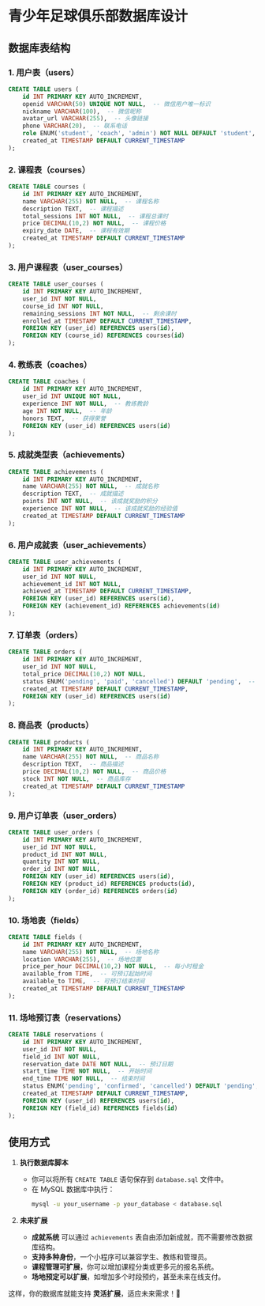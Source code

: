 # 青少年足球俱乐部数据库设计

## **数据库表结构**

### **1. 用户表（users）**

```sql
CREATE TABLE users (
    id INT PRIMARY KEY AUTO_INCREMENT,
    openid VARCHAR(50) UNIQUE NOT NULL,  -- 微信用户唯一标识
    nickname VARCHAR(100),  -- 微信昵称
    avatar_url VARCHAR(255),  -- 头像链接
    phone VARCHAR(20),  -- 联系电话
    role ENUM('student', 'coach', 'admin') NOT NULL DEFAULT 'student',  -- 用户角色
    created_at TIMESTAMP DEFAULT CURRENT_TIMESTAMP
);
```

### **2. 课程表（courses）**

```sql
CREATE TABLE courses (
    id INT PRIMARY KEY AUTO_INCREMENT,
    name VARCHAR(255) NOT NULL,  -- 课程名称
    description TEXT,  -- 课程描述
    total_sessions INT NOT NULL,  -- 课程总课时
    price DECIMAL(10,2) NOT NULL,  -- 课程价格
    expiry_date DATE,  -- 课程有效期
    created_at TIMESTAMP DEFAULT CURRENT_TIMESTAMP
);
```

### **3. 用户课程表（user_courses）**

```sql
CREATE TABLE user_courses (
    id INT PRIMARY KEY AUTO_INCREMENT,
    user_id INT NOT NULL,
    course_id INT NOT NULL,
    remaining_sessions INT NOT NULL,  -- 剩余课时
    enrolled_at TIMESTAMP DEFAULT CURRENT_TIMESTAMP,
    FOREIGN KEY (user_id) REFERENCES users(id),
    FOREIGN KEY (course_id) REFERENCES courses(id)
);
```

### **4. 教练表（coaches）**

```sql
CREATE TABLE coaches (
    id INT PRIMARY KEY AUTO_INCREMENT,
    user_id INT UNIQUE NOT NULL,
    experience INT NOT NULL,  -- 教练教龄
    age INT NOT NULL,  -- 年龄
    honors TEXT,  -- 获得荣誉
    FOREIGN KEY (user_id) REFERENCES users(id)
);
```

### **5. 成就类型表（achievements）**

```sql
CREATE TABLE achievements (
    id INT PRIMARY KEY AUTO_INCREMENT,
    name VARCHAR(255) NOT NULL,  -- 成就名称
    description TEXT,  -- 成就描述
    points INT NOT NULL,  -- 该成就奖励的积分
    experience INT NOT NULL,  -- 该成就奖励的经验值
    created_at TIMESTAMP DEFAULT CURRENT_TIMESTAMP
);
```

### **6. 用户成就表（user_achievements）**

```sql
CREATE TABLE user_achievements (
    id INT PRIMARY KEY AUTO_INCREMENT,
    user_id INT NOT NULL,
    achievement_id INT NOT NULL,
    achieved_at TIMESTAMP DEFAULT CURRENT_TIMESTAMP,
    FOREIGN KEY (user_id) REFERENCES users(id),
    FOREIGN KEY (achievement_id) REFERENCES achievements(id)
);
```

### **7. 订单表（orders）**

```sql
CREATE TABLE orders (
    id INT PRIMARY KEY AUTO_INCREMENT,
    user_id INT NOT NULL,
    total_price DECIMAL(10,2) NOT NULL,
    status ENUM('pending', 'paid', 'cancelled') DEFAULT 'pending',  -- 订单状态
    created_at TIMESTAMP DEFAULT CURRENT_TIMESTAMP,
    FOREIGN KEY (user_id) REFERENCES users(id)
);
```

### **8. 商品表（products）**

```sql
CREATE TABLE products (
    id INT PRIMARY KEY AUTO_INCREMENT,
    name VARCHAR(255) NOT NULL,  -- 商品名称
    description TEXT,  -- 商品描述
    price DECIMAL(10,2) NOT NULL,  -- 商品价格
    stock INT NOT NULL,  -- 商品库存
    created_at TIMESTAMP DEFAULT CURRENT_TIMESTAMP
);
```

### **9. 用户订单表（user_orders）**

```sql
CREATE TABLE user_orders (
    id INT PRIMARY KEY AUTO_INCREMENT,
    user_id INT NOT NULL,
    product_id INT NOT NULL,
    quantity INT NOT NULL,
    order_id INT NOT NULL,
    FOREIGN KEY (user_id) REFERENCES users(id),
    FOREIGN KEY (product_id) REFERENCES products(id),
    FOREIGN KEY (order_id) REFERENCES orders(id)
);
```

### **10. 场地表（fields）**

```sql
CREATE TABLE fields (
    id INT PRIMARY KEY AUTO_INCREMENT,
    name VARCHAR(255) NOT NULL,  -- 场地名称
    location VARCHAR(255),  -- 场地位置
    price_per_hour DECIMAL(10,2) NOT NULL,  -- 每小时租金
    available_from TIME,  -- 可预订起始时间
    available_to TIME,  -- 可预订结束时间
    created_at TIMESTAMP DEFAULT CURRENT_TIMESTAMP
);
```

### **11. 场地预订表（reservations）**

```sql
CREATE TABLE reservations (
    id INT PRIMARY KEY AUTO_INCREMENT,
    user_id INT NOT NULL,
    field_id INT NOT NULL,
    reservation_date DATE NOT NULL,  -- 预订日期
    start_time TIME NOT NULL,  -- 开始时间
    end_time TIME NOT NULL,  -- 结束时间
    status ENUM('pending', 'confirmed', 'cancelled') DEFAULT 'pending',  -- 预订状态
    created_at TIMESTAMP DEFAULT CURRENT_TIMESTAMP,
    FOREIGN KEY (user_id) REFERENCES users(id),
    FOREIGN KEY (field_id) REFERENCES fields(id)
);
```

## **使用方式**

1. **执行数据库脚本**

   - 你可以将所有 `CREATE TABLE` 语句保存到 `database.sql` 文件中。
   - 在 MySQL 数据库中执行：
     ```sh
     mysql -u your_username -p your_database < database.sql
     ```

2. **未来扩展**

   - **成就系统** 可以通过 `achievements` 表自由添加新成就，而不需要修改数据库结构。
   - **支持多种身份**，一个小程序可以兼容学生、教练和管理员。
   - **课程管理可扩展**，你可以增加课程分类或更多元的报名系统。
   - **场地预定可以扩展**，如增加多个时段预约，甚至未来在线支付。

这样，你的数据库就能支持 **灵活扩展**，适应未来需求！🚀
